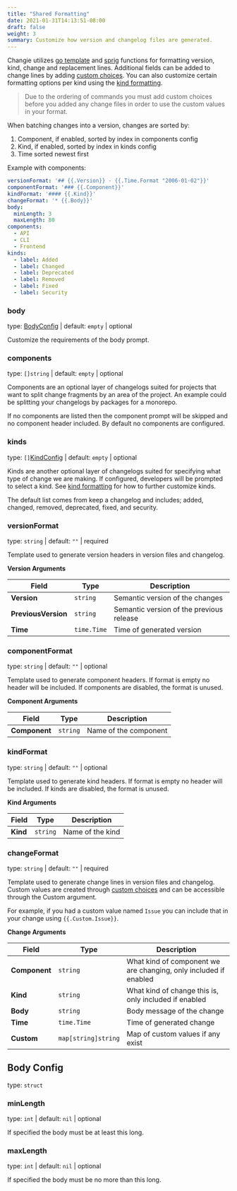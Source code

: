 ```yaml
---
title: "Shared Formatting"
date: 2021-01-31T14:13:51-08:00
draft: false
weight: 3
summary: Customize how version and changelog files are generated.
---
```


Changie utilizes [go template](https://golang.org/pkg/text/template/) and
[sprig](https://masterminds.github.io/sprig/) functions for formatting version, kind,
change and replacement lines.
Additional fields can be added to change lines by adding [custom choices](/config/choices).
You can also customize certain formatting options per kind using the [kind formatting](/config/kind-formatting).

> Due to the ordering of commands you must add custom choices before
> you added any change files in order to use the custom values in your format.

When batching changes into a version, changes are sorted by:
1. Component, if enabled, sorted by index in components config
1. Kind, if enabled, sorted by index in kinds config
1. Time sorted newest first

Example with components:

```yaml
versionFormat: '## {{.Version}} - {{.Time.Format "2006-01-02"}}'
componentFormat: '### {{.Component}}'
kindFormat: '#### {{.Kind}}'
changeFormat: '* {{.Body}}'
body:
  minLength: 3
  maxLength: 80
components:
  - API
  - CLI
  - Frontend
kinds:
  - label: Added
  - label: Changed
  - label: Deprecated
  - label: Removed
  - label: Fixed
  - label: Security
```

### body
type: [BodyConfig](/config/shared-formatting/#body-config) | default: `empty` | optional

Customize the requirements of the body prompt.

### components
type: `[]string` | default: `empty` | optional

Components are an optional layer of changelogs suited for projects that want to
split change fragments by an area of the project.
An example could be splitting your changelogs by packages for a monorepo.

If no components are listed then the component prompt will be skipped and no
component header included.
By default no components are configured.

### kinds
type: `[]`[KindConfig](/config/kind-formatting) | default: `empty` | optional

Kinds are another optional layer of changelogs suited for specifying what type
of change we are making.
If configured, developers will be prompted to select a kind.
See [kind formatting](/config/kind-formatting) for how to further customize kinds.

The default list comes from keep a changelog and includes; added, changed, removed, deprecated, fixed, and security.

### versionFormat
type: `string` | default: `""` | required

Template used to generate version headers in version files and changelog.

**Version Arguments**

| Field | Type | Description |
| --- | --- | --- |
| **Version** | `string` | Semantic version of the changes |
| **PreviousVersion** | `string` | Semantic version of the previous release |
| **Time** | `time.Time` | Time of generated version |

### componentFormat
type: `string` | default: `""` | optional

Template used to generate component headers.
If format is empty no header will be included.
If components are disabled, the format is unused.

**Component Arguments**

| Field | Type | Description |
| --- | --- | --- |
| **Component** | `string` | Name of the component |

### kindFormat
type: `string` | default: `""` | optional

Template used to generate kind headers.
If format is empty no header will be included.
If kinds are disabled, the format is unused.

**Kind Arguments**

| Field | Type | Description |
| --- | --- | --- |
| **Kind** | `string` | Name of the kind |

### changeFormat
type: `string` | default: `""` | required

Template used to generate change lines in version files and changelog.
Custom values are created through [custom choices](/config/choices) and can be accessible through the Custom argument.

For example, if you had a custom value named `Issue` you can include that in your change using `{{.Custom.Issue}}`.

**Change Arguments**

| Field | Type | Description |
| --- | --- | --- |
| **Component** | `string` | What kind of component we are changing, only included if enabled |
| **Kind** | `string` | What kind of change this is, only included if enabled |
| **Body** | `string` | Body message of the change |
| **Time** | `time.Time` | Time of generated change |
| **Custom** | `map[string]string` | Map of custom values if any exist |

## Body Config
type: `struct`

### minLength
type: `int` | default: `nil` | optional

If specified the body must be at least this long.

### maxLength
type: `int` | default: `nil` | optional

If specified the body must be no more than this long.
